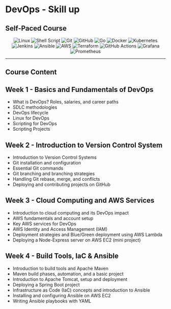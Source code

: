 # DevOps - Skill up
## Self-Paced Course

<div align="center">
  
![Linux](https://img.shields.io/badge/Linux-FCC624?style=for-the-badge&logo=linux&logoColor=black)
![Shell Script](https://img.shields.io/badge/shell_script-%23121011.svg?style=for-the-badge&logo=gnu-bash&logoColor=white)
![Git](https://img.shields.io/badge/git-%23F05033.svg?style=for-the-badge&logo=git&logoColor=white)
![GitHub](https://img.shields.io/badge/github-%23121011.svg?style=for-the-badge&logo=github&logoColor=white)
![Go](https://img.shields.io/badge/go-%2300ADD8.svg?style=for-the-badge&logo=go&logoColor=white)
![Docker](https://img.shields.io/badge/docker-%230db7ed.svg?style=for-the-badge&logo=docker&logoColor=white)
![Kubernetes](https://img.shields.io/badge/kubernetes-%23326ce5.svg?style=for-the-badge&logo=kubernetes&logoColor=white)
![Jenkins](https://img.shields.io/badge/jenkins-%232C5263.svg?style=for-the-badge&logo=jenkins&logoColor=white)
![Ansible](https://img.shields.io/badge/ansible-%231A1918.svg?style=for-the-badge&logo=ansible&logoColor=white)
![AWS](https://img.shields.io/badge/AWS-%23FF9900.svg?style=for-the-badge&logo=amazon-aws&logoColor=white)
![Terraform](https://img.shields.io/badge/terraform-%235835CC.svg?style=for-the-badge&logo=terraform&logoColor=white)
![GitHub Actions](https://img.shields.io/badge/github%20actions-%232671E5.svg?style=for-the-badge&logo=githubactions&logoColor=white)
![Grafana](https://img.shields.io/badge/grafana-%23F46800.svg?style=for-the-badge&logo=grafana&logoColor=white)
![Prometheus](https://img.shields.io/badge/Prometheus-E6522C?style=for-the-badge&logo=Prometheus&logoColor=white)

</div>

---

## Course Content

## Week 1 - Basics and Fundamentals of DevOps

* What is DevOps? Roles, salaries, and career paths
* SDLC methodologies
* DevOps lifecycle
* Linux for DevOps
* Scripting for DevOps
* Scripting Projects

## Week 2 - Introduction to Version Control System

* Introduction to Version Control Systems
* Git installation and configuration
* Essential Git commands
* Git branching and branching strategies
* Handling Git rebase, merge, and conflicts
* Deploying and contributing projects on GitHub

## Week 3 - Cloud Computing and AWS Services

* Introduction to cloud computing and its DevOps impact
* AWS fundamentals and account setup
* Key AWS services for DevOps
* AWS Identity and Access Management (IAM)
* Deployment strategies and Blue/Green deployment using AWS Lambda
* Deploying a Node-Express server on AWS EC2 (mini project)

## Week 4 - Build Tools, IaC & Ansible

* Introduction to build tools and Apache Maven
* Maven build phases, automation, and a basic project
* Introduction to Apache Tomcat, setup and deployment
* Deploying a Spring Boot project
* Infrastructure as Code (IaC) concepts and introduction to Ansible
* Installing and configuring Ansible on AWS EC2
* Writing Ansible playbooks with YAML
